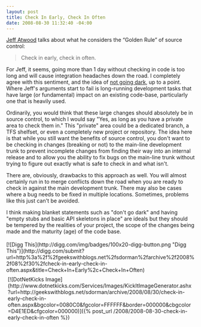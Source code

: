 ```yaml
---
layout: post
title: Check In Early, Check In Often
date: 2008-08-30 11:32:40 -04:00
---
```


[Jeff Atwood](http://www.codinghorror.com/blog/archives/001165.html) talks about what he considers the “Golden Rule” of source control:

> Check in early, check in often.

For Jeff, it seems, going more than 1 day without checking in code is too long and will cause integration headaches down the road. I completely agree with this sentiment, and the idea of [not going dark](http://www.codinghorror.com/blog/archives/001134.html), up to a point. Where Jeff's arguments start to fail is long-running development tasks that have large (or fundamental) impact on an existing code-base, particularly one that is heavily used.

Ordinarily, you would think that these large changes should absolutely be in source control, to which I would say "Yes, as long as you have a private area to check them in." This "private" area could be a dedicated branch, a TFS shelfset, or even a completely new project or repository. The idea here is that while you still want the benefits of source control, you don't want to be checking in changes (breaking or not) to the main-line development trunk to prevent incomplete changes from finding their way into an internal release and to allow you the ability to fix bugs on the main-line trunk without trying to figure out exactly what is safe to check in and what isn't.

There are, obviously, drawbacks to this approach as well. You will almost certainly run in to merge conflicts down the road when you are ready to check in against the main development trunk. There may also be cases where a bug needs to be fixed in multiple locations. Sometimes, problems like this just can't be avoided.

I think making blanket statements such as "don't go dark" and having "empty stubs and basic API skeletons in place" are ideals but they should be tempered by the realities of your project, the scope of the changes being made and the maturity (age) of the code base.
<div class="wlWriterHeaderFooter" style="text-align:left; margin:0px; padding:4px 0px 4px 0px;">[![Digg This](http://digg.com/img/badges/100x20-digg-button.png "Digg This")](http://digg.com/submit?url=http%3a%2f%2fgeekswithblogs.net%2fsdorman%2farchive%2f2008%2f08%2f30%2fcheck-in-early-check-in-often.aspx&title=Check+In+Early%2c+Check+In+Often)</div><div class="wlWriterHeaderFooter" style="text-align:left; margin:0px; padding:4px 4px 4px 4px;">[![DotNetKicks Image](http://www.dotnetkicks.com/Services/Images/KickItImageGenerator.ashx?url=http://geekswithblogs.net/sdorman/archive/2008/08/30/check-in-early-check-in-often.aspx&bgcolor=0080C0&fgcolor=FFFFFF&border=000000&cbgcolor=D4E1ED&cfgcolor=000000)]({% post_url /2008/2008-08-30-check-in-early-check-in-often %})</div>
